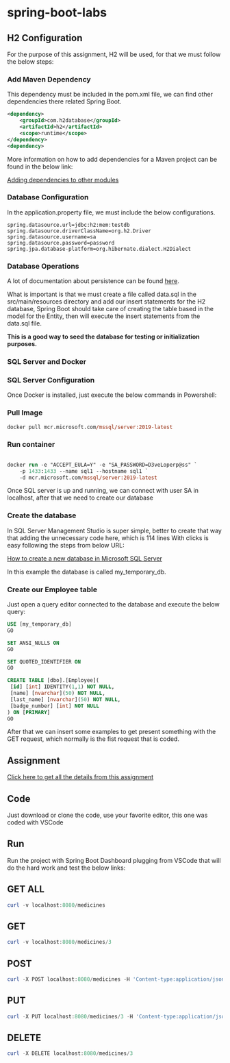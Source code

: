 # spring-boot-labs

## H2 Configuration

For the purpose of this assignment, H2 will be used, for that we must follow the below steps:

### Add Maven Dependency

This dependency must be included in the pom.xml file, we can find other dependencies there related Spring Boot.

```xml
<dependency>
    <groupId>com.h2database</groupId>
    <artifactId>h2</artifactId>
    <scope>runtime</scope>
</dependency>
<dependency>
```

More information on how to add dependencies for a Maven project can be found in the below link:

[Adding dependencies to other modules
](https://www.ibm.com/docs/en/wasdtfe?topic=dependencies-adding-other-modules)

### Database Configuration

In the application.property file, we must include the below configurations.

```text
spring.datasource.url=jdbc:h2:mem:testdb
spring.datasource.driverClassName=org.h2.Driver
spring.datasource.username=sa
spring.datasource.password=password
spring.jpa.database-platform=org.hibernate.dialect.H2Dialect
```

### Database Operations

A lot of documentation about persistence can be found [here](https://www.baeldung.com/persistence-with-spring-series).

What is important is that we must create a file called data.sql in the src/main/resources directory and add our insert statements for the H2 database, Spring Boot should take care of creating the table based in the model for the Entity, then will execute the insert statements from the data.sql file.

**This is a good way to seed the database for testing or initialization purposes.**

### SQL Server and Docker

### SQL Server Configuration

Once Docker is installed, just execute the below commands in Powershell:

### Pull Image

```ps
docker pull mcr.microsoft.com/mssql/server:2019-latest
```

### Run container

```ps

docker run -e "ACCEPT_EULA=Y" -e "SA_PASSWORD=D3veLoperp@ss" `
    -p 1433:1433 --name sql1 --hostname sql1 `
    -d mcr.microsoft.com/mssql/server:2019-latest

```

Once SQL server is up and running, we can connect with user SA in localhost, after that we need to create our database

### Create the database

In SQL Server Management Studio is super simple, better to create that way that adding the unnecessary code here, which is 114 lines
With clicks is easy following the steps from below URL:

[How to create a new database in Microsoft SQL Server](https://support.mailessentials.gfi.com/hc/en-us/articles/360015116400-How-to-create-a-new-database-in-Microsoft-SQL-Server)

In this example the database is called my_temporary_db.

### Create our Employee table

Just open a query editor connected to the database and execute the below query:

```sql
USE [my_temporary_db]
GO

SET ANSI_NULLS ON
GO

SET QUOTED_IDENTIFIER ON
GO

CREATE TABLE [dbo].[Employee](
 [id] [int] IDENTITY(1,1) NOT NULL,
 [name] [nvarchar](50) NOT NULL,
 [last_name] [nvarchar](50) NOT NULL,
 [badge_number] [int] NOT NULL
) ON [PRIMARY]
GO
```

After that we can insert some examples to get present something with the GET request, which normally is the fist request that is coded.

## Assignment

[Click here to get all the details from this assignment](project-01.md)

## Code

Just download or clone the code, use your favorite editor, this one was coded with VSCode

## Run

Run the project with Spring Boot Dashboard plugging from VSCode that will do the hard work and test the below links:

## GET ALL

```PowerShell
curl -v localhost:8080/medicines
```

## GET

```PowerShell
curl -v localhost:8080/medicines/3
```

## POST

```PowerShell
curl -X POST localhost:8080/medicines -H 'Content-type:application/json' -d '{"""name""":"""Ramipril""", """companyName""":"""Company5""", """price""":7.89, """uses""":8, """expirationDate""":"""2022-08-08"""}'
```

## PUT

```PowerShell
curl -X PUT localhost:8080/medicines/3 -H 'Content-type:application/json' -d '{"""name""":"""Amlodipina""", """companyName""":"""Company5""", """price""":7.89, """uses""":8, """expirationDate""":"""2022-08-08"""}'
```

## DELETE

```PowerShell
curl -X DELETE localhost:8080/medicines/3
```
